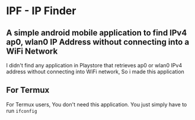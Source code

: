 # IPF - IP Finder

## A simple android mobile application to find IPv4 ap0, wlan0 IP Address without connecting into a WiFi Network

I didn't find any application in Playstore that retrieves ap0 or wlan0 IPv4 address without connecting into WiFi network, So i made this application

## For Termux
For Termux users, You don't need this application.
You just simply have to run
`ifconfig`

